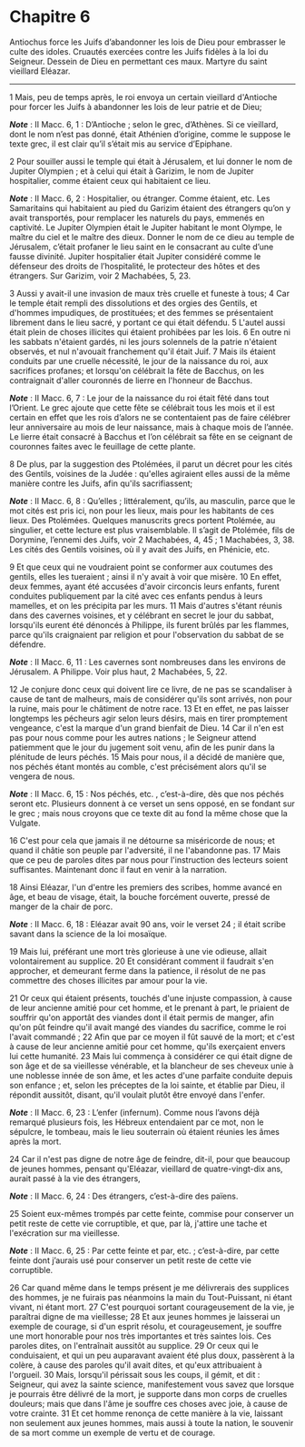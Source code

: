 # Chapitre 6

Antiochus force les Juifs d’abandonner les lois de Dieu pour embrasser le culte des idoles.
Cruautés exercées contre les Juifs fidèles à la loi du Seigneur.
Dessein de Dieu en permettant ces maux.
Martyre du saint vieillard Eléazar.

***

1 Mais, peu de temps après, le roi envoya un certain vieillard d'Antioche pour forcer les Juifs à abandonner les lois de leur patrie et de Dieu;

***Note*** :  II Macc. 6, 1 : D’Antioche ; selon le grec, d’Athènes. Si ce vieillard, dont le nom n’est pas donné, était Athénien d’origine, comme le suppose le texte grec, il est clair qu’il s’était mis au service d’Epiphane.

2 Pour souiller aussi le temple qui était à Jérusalem, et lui donner le nom de Jupiter Olympien ; et à celui qui était à Garizim, le nom de Jupiter hospitalier, comme étaient ceux qui habitaient ce lieu.

***Note*** :  II Macc. 6, 2 : Hospitalier, ou étranger. Comme étaient, etc. Les Samaritains qui habitaient au pied du Garizim étaient des étrangers qu’on y avait transportés, pour remplacer les naturels du pays, emmenés en captivité. Le Jupiter Olympien était le Jupiter habitant le mont Olympe, le maître du ciel et le maître des dieux. Donner le nom de ce dieu au temple de Jérusalem, c’était profaner le lieu saint en le consacrant au culte d’une fausse divinité. Jupiter hospitalier était Jupiter considéré comme le défenseur des droits de l’hospitalité, le protecteur des hôtes et des étrangers. Sur Garizim, voir 2 Machabées, 5, 23.

3 Aussi y avait-il une invasion de maux très cruelle et funeste à tous; 4 Car le temple était rempli des dissolutions et des orgies des Gentils, et d'hommes impudiques, de prostituées; et des femmes se présentaient librement dans le lieu sacré, y portant ce qui était défendu. 5 L'autel aussi était plein de choses illicites qui étaient prohibées par les lois. 6 En outre ni les sabbats n'étaient gardés, ni les jours solennels de la patrie n'étaient observés, et nul n'avouait franchement qu'il était Juif. 7 Mais ils étaient conduits par une cruelle nécessité, le jour de la naissance du roi, aux sacrifices profanes; et lorsqu'on célébrait la fête de Bacchus, on les contraignait d'aller couronnés de lierre en l'honneur de Bacchus.

***Note*** :  II Macc. 6, 7 : Le jour de la naissance du roi était fêté dans tout l’Orient. Le grec ajoute que cette fête se célébrait tous les mois et il est certain en effet que les rois d’alors ne se contentaient pas de faire célébrer leur anniversaire au mois de leur naissance, mais à chaque mois de l’année. Le lierre était consacré à Bacchus et l’on célébrait sa fête en se ceignant de couronnes faites avec le feuillage de cette plante.

8 De plus, par la suggestion des Ptolémées, il parut un décret pour les cités des Gentils, voisines de la Judée : qu'elles agiraient elles aussi de la même manière contre les Juifs, afin qu'ils sacrifiassent;

***Note*** :  II Macc. 6, 8 : Qu’elles ; littéralement, qu’ils, au masculin, parce que le mot cités est pris ici, non pour les lieux, mais pour les habitants de ces lieux. Des Ptolémées. Quelques manuscrits grecs portent Ptolémée, au singulier, et cette lecture est plus vraisemblable. Il s’agit de Ptolémée, fils de Dorymine, l’ennemi des Juifs, voir 2 Machabées, 4, 45 ; 1 Machabées, 3, 38. Les cités des Gentils voisines, où il y avait des Juifs, en Phénicie, etc.

9 Et que ceux qui ne voudraient point se conformer aux coutumes des gentils, elles les tueraient ; ainsi il n'y avait à voir que misère. 10 En effet, deux femmes, ayant été accusées d'avoir circoncis leurs enfants, furent conduites publiquement par la cité avec ces enfants pendus à leurs mamelles, et on les précipita par les murs. 11 Mais d'autres s'étant réunis dans des cavernes voisines, et y célébrant en secret le jour du sabbat, lorsqu'ils eurent été dénoncés à Philippe, ils furent brûlés par les flammes, parce qu'ils craignaient par religion et pour l'observation du sabbat de se défendre.

***Note*** :  II Macc. 6, 11 : Les cavernes sont nombreuses dans les environs de Jérusalem. A Philippe. Voir plus haut, 2 Machabées, 5, 22.


12 Je conjure donc ceux qui doivent lire ce livre, de ne pas se scandaliser à cause de tant de malheurs, mais de considérer qu'ils sont arrivés, non pour la ruine, mais pour le châtiment de notre race. 13 Et en effet, ne pas laisser longtemps les pécheurs agir selon leurs désirs, mais en tirer promptement vengeance, c'est la marque d'un grand bienfait de Dieu. 14 Car il n'en est pas pour nous comme pour les autres nations ; le Seigneur attend patiemment que le jour du jugement soit venu, afin de les punir dans la plénitude de leurs péchés. 15 Mais pour nous, il a décidé de manière que, nos péchés étant montés au comble, c'est précisément alors qu'il se vengera de nous.

***Note*** :  II Macc. 6, 15 : Nos péchés, etc. , c’est-à-dire, dès que nos péchés seront etc. Plusieurs donnent à ce verset un sens opposé, en se fondant sur le grec ; mais nous croyons que ce texte dit au fond la même chose que la Vulgate.

16 C'est pour cela que jamais il ne détourne sa miséricorde de nous; et quand il châtie son peuple par l'adversité, il ne l'abandonne pas. 17 Mais que ce peu de paroles dites par nous pour l'instruction des lecteurs soient suffisantes. Maintenant donc il faut en venir à la narration.


18 Ainsi Eléazar, l'un d'entre les premiers des scribes, homme avancé en âge, et beau de visage, était, la bouche forcément ouverte, pressé de manger de la chair de porc.

***Note*** :  II Macc. 6, 18 : Eléazar avait 90 ans, voir le verset 24 ; il était scribe savant dans la science de la loi mosaïque.

19 Mais lui, préférant une mort très glorieuse à une vie odieuse, allait volontairement au supplice. 20 Et considérant comment il faudrait s'en approcher, et demeurant ferme dans la patience, il résolut de ne pas commettre des choses illicites par amour pour la vie.

21 Or ceux qui étaient présents, touchés d'une injuste compassion, à cause de leur ancienne amitié pour cet homme, et le prenant à part, le priaient de souffrir qu'on apportât des viandes dont il était permis de manger, afin qu'on pût feindre qu'il avait mangé des viandes du sacrifice, comme le roi l'avait commandé ; 22 Afin que par ce moyen il fût sauvé de la mort; et c'est à cause de leur ancienne amitié pour cet homme, qu'ils exerçaient envers lui cette humanité. 23 Mais lui commença à considérer ce qui était digne de son âge et de sa vieillesse vénérable, et la blancheur de ses cheveux unie à une noblesse innée de son âme, et les actes d'une parfaite conduite depuis son enfance ; et, selon les préceptes de la loi sainte, et établie par Dieu, il répondit aussitôt, disant, qu'il voulait plutôt être envoyé dans l'enfer.

***Note*** :  II Macc. 6, 23 : L’enfer (infernum). Comme nous l’avons déjà remarqué plusieurs fois, les Hébreux entendaient par ce mot, non le sépulcre, le tombeau, mais le lieu souterrain où étaient réunies les âmes après la mort.

24 Car il n'est pas digne de notre âge de feindre, dit-il, pour que beaucoup de jeunes hommes, pensant qu'Eléazar, vieillard de quatre-vingt-dix ans, aurait passé à la vie des étrangers,

***Note*** :  II Macc. 6, 24 : Des étrangers, c’est-à-dire des païens.

25 Soient eux-mêmes trompés par cette feinte, commise pour conserver un petit reste de cette vie corruptible, et que, par là, j'attire une tache et l'exécration sur ma vieillesse.

***Note*** :  II Macc. 6, 25 : Par cette feinte et par, etc. ; c’est-à-dire, par cette feinte dont j’aurais usé pour conserver un petit reste de cette vie corruptible.

26 Car quand même dans le temps présent je me délivrerais des supplices des hommes, je ne fuirais pas néanmoins la main du Tout-Puissant, ni étant vivant, ni étant mort. 27 C'est pourquoi sortant courageusement de la vie, je paraîtrai digne de ma vieillesse; 28 Et aux jeunes hommes je laisserai un exemple de courage, si d'un esprit résolu, et courageusement, je souffre une mort honorable pour nos très importantes et très saintes lois. Ces paroles dites, on l'entraînait aussitôt au supplice. 29 Or ceux qui le conduisaient, et qui un peu auparavant avaient été plus doux, passèrent à la colère, à cause des paroles qu'il avait dites, et qu'eux attribuaient à l'orgueil. 30 Mais, lorsqu'il périssait sous les coups, il gémit, et dit : Seigneur, qui avez la sainte science, manifestement vous savez que lorsque je pourrais être délivré de la mort, je supporte dans mon corps de cruelles douleurs; mais que dans l'âme je souffre ces choses avec joie, à cause de votre crainte. 31 Et cet homme renonça de cette manière à la vie,
laissant non seulement aux jeunes hommes, mais aussi à toute la nation, le souvenir de sa mort comme un exemple de vertu et de courage.

